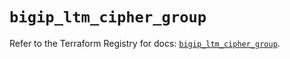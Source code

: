 # `bigip_ltm_cipher_group`

Refer to the Terraform Registry for docs: [`bigip_ltm_cipher_group`](https://registry.terraform.io/providers/f5networks/bigip/1.24.1/docs/resources/ltm_cipher_group).
